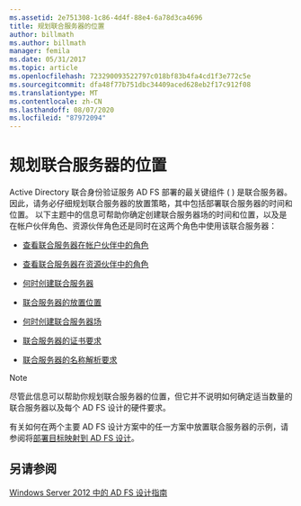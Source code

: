 ```yaml
---
ms.assetid: 2e751308-1c86-4d4f-88e4-6a78d3ca4696
title: 规划联合服务器的位置
author: billmath
ms.author: billmath
manager: femila
ms.date: 05/31/2017
ms.topic: article
ms.openlocfilehash: 723290093522797c018bf83b4fa4cd1f3e772c5e
ms.sourcegitcommit: dfa48f77b751dbc34409aced628eb2f17c912f08
ms.translationtype: MT
ms.contentlocale: zh-CN
ms.lasthandoff: 08/07/2020
ms.locfileid: "87972094"
---
```

# <a name="planning-federation-server-placement"></a>规划联合服务器的位置

Active Directory 联合身份验证服务 AD FS 部署的最关键组件 \( \) 是联合服务器。 因此，请务必仔细规划联合服务器的放置策略，其中包括部署联合服务器的时间和位置。 以下主题中的信息可帮助你确定创建联合服务器场的时间和位置，以及是在帐户伙伴角色、资源伙伴角色还是同时在这两个角色中使用该联合服务器：

-   [查看联合服务器在帐户伙伴中的角色](Review-the-Role-of-the-Federation-Server-in-the-Account-Partner.md)

-   [查看联合服务器在资源伙伴中的角色](Review-the-Role-of-the-Federation-Server-in-the-Resource-Partner.md)

-   [何时创建联合服务器](When-to-Create-a-Federation-Server.md)

-   [联合服务器的放置位置](Where-to-Place-a-Federation-Server.md)

-   [何时创建联合服务器场](When-to-Create-a-Federation-Server-Farm.md)

-   [联合服务器的证书要求](Certificate-Requirements-for-Federation-Servers.md)

-   [联合服务器的名称解析要求](Name-Resolution-Requirements-for-Federation-Servers.md)

> [!NOTE]
> 尽管此信息可以帮助你规划联合服务器的位置，但它并不说明如何确定适当数量的联合服务器以及每个 AD FS 设计的硬件要求。

有关如何在两个主要 AD FS 设计方案中的任一方案中放置联合服务器的示例，请参阅将[部署目标映射到 AD FS 设计](Mapping-Your-Deployment-Goals-to-an-AD-FS-Design.md)。

## <a name="see-also"></a>另请参阅
[Windows Server 2012 中的 AD FS 设计指南](AD-FS-Design-Guide-in-Windows-Server-2012.md)

